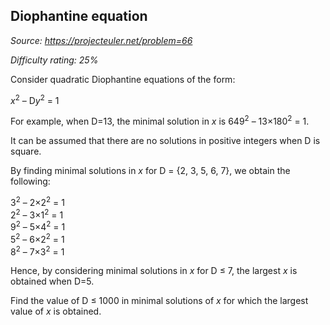 Diophantine equation
--------------------

*Source: https://projecteuler.net/problem=66*


*Difficulty rating: 25%*

Consider quadratic Diophantine equations of the form:

*x*<sup>2</sup> – D*y*<sup>2</sup> = 1

For example, when D=13, the minimal solution in *x* is 649<sup>2</sup> –
13×180<sup>2</sup> = 1.

It can be assumed that there are no solutions in positive integers when
D is square.

By finding minimal solutions in *x* for D = {2, 3, 5, 6, 7}, we obtain
the following:

3<sup>2</sup> – 2×2<sup>2</sup> = 1\
 2<sup>2</sup> – 3×1<sup>2</sup> = 1\
9<sup>2</sup> – 5×4<sup>2</sup> = 1\
 5<sup>2</sup> – 6×2<sup>2</sup> = 1\
 8<sup>2</sup> – 7×3<sup>2</sup> = 1

Hence, by considering minimal solutions in *x* for D ≤ 7, the largest
*x* is obtained when D=5.

Find the value of D ≤ 1000 in minimal solutions of *x* for which the
largest value of *x* is obtained.
